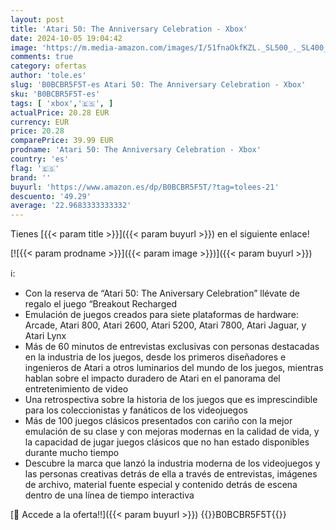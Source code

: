 ```yaml
---
layout: post
title: 'Atari 50: The Anniversary Celebration - Xbox'
date: 2024-10-05 19:04:42
image: 'https://m.media-amazon.com/images/I/51fnaOkfKZL._SL500_._SL400_.jpg'
comments: true
category: ofertas
author: 'tole.es'
slug: 'B0BCBR5F5T-es Atari 50: The Anniversary Celebration - Xbox'
sku: 'B0BCBR5F5T-es'
tags: [ 'xbox','🇪🇸', ]
actualPrice: 20.28 EUR
currency: EUR
price: 20.28
comparePrice: 39.99 EUR
prodname: 'Atari 50: The Anniversary Celebration - Xbox'
country: 'es'
flag: '🇪🇸'
brand: ''
buyurl: 'https://www.amazon.es/dp/B0BCBR5F5T/?tag=tolees-21'
descuento: '49.29'
average: '22.9683333333332'
---
```


Tienes [{{< param title >}}]({{< param buyurl >}}) en el siguiente enlace!

[![{{< param prodname >}}]({{< param image >}})]({{< param buyurl >}})

ℹ️:

- Con la reserva de “Atari 50: The Aniversary Celebration” llévate de regalo el juego “Breakout Recharged
- Emulación de juegos creados para siete plataformas de hardware: Arcade, Atari 800, Atari 2600, Atari 5200, Atari 7800, Atari Jaguar, y Atari Lynx
- Más de 60 minutos de entrevistas exclusivas con personas destacadas en la industria de los juegos, desde los primeros diseñadores e ingenieros de Atari a otros luminarios del mundo de los juegos, mientras hablan sobre el impacto duradero de Atari en el panorama del entretenimiento de video
- Una retrospectiva sobre la historia de los juegos que es imprescindible para los coleccionistas y fanáticos de los videojuegos
- Más de 100 juegos clásicos presentados con cariño con la mejor emulación de su clase y con mejoras modernas en la calidad de vida, y la capacidad de jugar juegos clásicos que no han estado disponibles durante mucho tiempo
- Descubre la marca que lanzó la industria moderna de los videojuegos y las personas creativas detrás de ella a través de entrevistas, imágenes de archivo, material fuente especial y contenido detrás de escena dentro de una línea de tiempo interactiva

[🛒 Accede a la oferta!!]({{< param buyurl >}})
{{<world>}}B0BCBR5F5T{{</world>}}
